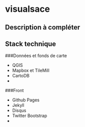 # visualsace
## Description à compléter
## Stack technique
###Données et fonds de carte
- QGIS
- Mapbox et TileMill
- CartoDB
- 
###Front
- Github Pages
- Jekyll
- Disqus
- Twitter Bootstrap
- 

